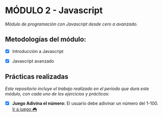 # MÓDULO 2 - Javascript

*Módulo de programación con Javascript desde cero a avanzado.*



## Metodologías del módulo:

- [X] Introducción a Javascript

- [X] Javascript avanzado



## Prácticas realizadas
*Este repositorio incluye el trabajo realizado en el periodo que dura este módulo, con cada uno de los ejercicios y prácticas:*

- [X] **Juego Adivina el número:** El usuario debe adivinar un número del 1-100. [Ir a juego  :video_game:](https://mariarte.github.io/HAB--Mod2-Javascript/Actividades%20Extra%20Propias/Juego%20adivina%20el%20numero)

